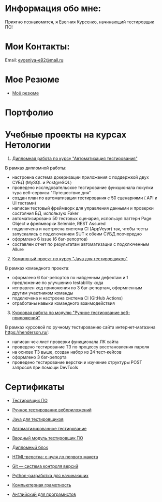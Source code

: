﻿# **Информация обо мне**:
 
Приятно познакомится, я Евегния Курсенко, начинающий тестировщик ПО!

# **Мои Контакты**:

 Email: evgeniya-e92@mail.ru
 
# **Мое Резюме**

 - [Моё резюме](https://docs.google.com/document/d/19iqK4zF5FKMAFtUgSDG457w00LECNaikCoqUPHTLoJM/edit?usp=sharing)

 # **Портфолио**

# **Учебные проекты на курсах Нетологии**

1. [Дипломная работа по курсу "Автоматизация тестирования"](https://github.com/2Evgen/QADiplom.git)

В рамках дипломной работы:
- настроена система докеризации приложения с поддержкой двух СУБД (MySQL и PostgreSQL)
- проведено исследовательское тестирование функционала покупки тура веб-сервиса "Путешествие дня"
- создан план по автоматизации тестирования с 50 сценариями ( API и UI тестами)
- написан тестовый фреймворк для управления данными и проверки состояния БД, использую Faker
- автоматизировано 50 тестовых сценария, используя паттерн Page Object и фреймворки Selenide, REST Assured 
- подключена и настроена система CI (AppVeyor) так, чтобы тесты запускались с подключением SUT к обеим СУБД поочередно
- оформлено 6 issue (6 баг-репортов)
- составлен отчет по результатам автоматизации с подключенным Allure

2. [Командный проект по курсу "Java для тестировщиков"](https://github.com/2Evgen/TeamProject.git)

В рамках командного проекта:

- оформлено 6 баг-репортов по найденным дефектам и 1 предложение по улучшению testability кода
- исправлен код приложения по 3 баг-репортам, оформленным другим участником команды
- подключена и настроена система CI (GitHub Actions)
- отработаны навыки командного взаимодействия

3. [Курсовая работа по модулю "Ручное тестирование веб-приложений"](https://docs.google.com/spreadsheets/d/1-7AGyg1Dg5hCvBI8p_G2Arr9Z2tONY2JwPsFyaYQWlg/edit?usp=sharing)

 В рамках курсовой по ручному тестированию сайта интернет-магазина https://henderson.ru/:

- написан чек-лист проверки функционала ЛК сайта
- проведено тестирование ТЗ по процессу восстановления пароля
- на основе ТЗ выше, создан набор из 24 тест-кейсов
- оформлено 3 баг-репорта 
- проведено тестирование верстки и изучение структуры POST запросов при помощи DevTools


# **Сертификаты**

- [Тестировщик ПО](https://github.com/2Evgen/Portfolio/blob/main/document/%D0%A2%D0%B5%D1%81%D1%82%D0%B8%D1%80%D0%BE%D0%B2%D1%89%D0%B8%D0%BA%20%D0%9F%D0%9E.png)

- [Ручное тестирование вебприложений](https://github.com/2Evgen/Portfolio/blob/main/document/%D0%A0%D1%83%D1%87%D0%BD%D0%BE%D0%B5%20%D1%82%D0%B5%D1%81%D1%82%D0%B8%D1%80%D0%BE%D0%B2%D0%B0%D0%BD%D0%B8%D0%B5.png)

- [Java для тестировщиков](https://github.com/2Evgen/Portfolio/blob/main/document/Java%20%D0%B4%D0%BB%D1%8F%D1%82%D0%B5%D1%81%D1%82%D0%B8%D1%80%D0%BE%D0%B2%D1%89%D0%B8%D0%BA%D0%BE%D0%B2.png)

- [Автоматизированное тестирование](https://github.com/2Evgen/Portfolio/blob/main/document/%D0%90%D0%B2%D1%82%D0%BE%D0%BC%D0%B0%D1%82%D0%B8%D0%B7%D0%B8%D1%80%D0%BE%D0%B2%D0%B0%D0%BD%D0%BD%D0%BE%D0%B5%20%D1%82%D0%B5%D1%81%D1%82%D0%B8%D1%80%D0%BE%D0%B2%D0%B0%D0%BD%D0%B8%D0%B5.png)

- [Вводный модуль тестировщик ПО](https://github.com/2Evgen/Portfolio/blob/main/document/%D0%92%D0%B2%D0%BE%D0%B4%D0%BD%D1%8B%D0%B9%20%D0%BC%D0%BE%D0%B4%D1%83%D0%BB%D1%8C.png)

- [Дипломный блок](https://github.com/2Evgen/Portfolio/blob/main/document/%D0%94%D0%B8%D0%BF%D0%BB%D0%BE%D0%BC%D0%BD%D1%8B%D0%B9%20%D0%B1%D0%BB%D0%BE%D0%BA.png)


- [HTML-верстка: с нуля до первого макета]()

- [Git — система контроля версий](document/Git.png)

- [Python-разработка для начинающих]()

- [Компьютерная грамотность](https://github.com/2Evgen/Portfolio/blob/main/document/%D0%9A%D0%BE%D0%BC%D0%BF%D1%8C%D1%8E%D1%82%D0%B5%D1%80%D0%BD%D0%B0%D1%8F%20%D0%B3%D1%80%D0%B0%D0%BC%D0%BE%D1%82%D0%BD%D0%BE%D1%81%D1%82%D1%8C.png)

- [Английский для програмистов](https://github.com/2Evgen/Portfolio/blob/main/document/%D0%90%D0%BD%D0%B3%D0%BB%D0%B8%D0%B9%D1%81%D0%BA%D0%B8%D0%B9%20%D0%B4%D0%BB%D1%8F%20%D0%BF%D1%80%D0%BE%D0%B3%D1%80%D0%B0%D0%BC%D0%BC%D0%B8%D1%81%D1%82%D0%BE%D0%B2.png)


